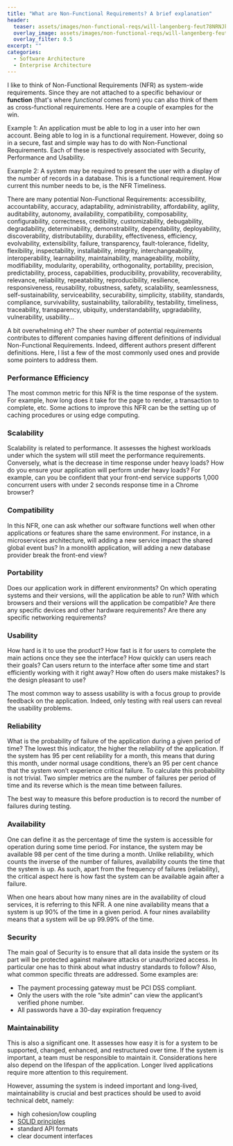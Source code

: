 ```yaml
---
title: "What are Non-Functional Requirements? A brief explanation"
header:
  teaser: assets/images/non-functional-reqs/will-langenberg-feut78NRNJk-unsplash.jpg
  overlay_image: assets/images/non-functional-reqs/will-langenberg-feut78NRNJk-unsplash.jpg
  overlay_filter: 0.5
excerpt: ""
categories:
  - Software Architecture
  - Enterprise Architecture
---
```



I like to think of Non-Functional Requirements (NFR) as system-wide requirements. Since they are not attached to a specific behaviour or **function** (that's where *functional* comes from) you can also think of them as cross-functional requirements. Here are a couple of examples for the win.

Example 1: An application must be able to log in a user into her own account. Being able to log in is a functional requirement. However, doing so in a secure, fast and simple way has to do with Non-Functional Requirements. Each of these is respectively associated with Security, Performance and Usability.  

Example 2: A system may be required to present the user with a display of the number of records in a database. This is a functional requirement. How current this number needs to be, is the NFR Timeliness.

There are many potential Non-Functional Requirements: accessibility, accountability, accuracy, adaptability, administrability, affordability, agility, auditability, autonomy, availability, compatibility, composability, configurability, correctness, credibility, customizability, debugability, degradability, determinability, demonstrability, dependability, deployability, discoverability, distributability, durability, effectiveness, efficiency, evolvability, extensibility, failure, transparency, fault-tolerance, fidelity, flexibility, inspectability, installability, integrity, interchangeability, interoperability, learnability, maintainability, manageability, mobility, modifiability, modularity, operability, orthogonality, portability, precision, predictability, process, capabilities, producibility, provability, recoverability, relevance, reliability, repeatability, reproducibility, resilience, responsiveness, reusability, robustness, safety, scalability, seamlessness, self-sustainability, serviceability, securability, simplicity, stability, standards, compliance, survivability, sustainability, tailorability, testability, timeliness, traceability, transparency, ubiquity, understandability, upgradability, vulnerability, usability…

A bit overwhelming eh? The sheer number of potential requirements contributes to different companies having different definitions of individual Non-Functional Requirements. Indeed, different authors present different definitions. Here, I list a few of the most commonly used ones and provide some pointers to address them.

### Performance Efficiency
The most common metric for this NFR is the time response of the system. For example, how long does it take for the page to render, a transaction to complete, etc.
Some actions to improve this NFR can be the setting up of caching procedures or using edge computing.

### Scalability
Scalability is related to performance. It assesses the highest workloads under which the system will still meet the performance requirements. Conversely, what is the decrease in time response under heavy loads?
How do you ensure your application will perform under heavy loads? 
For example, can you be confident that your front-end service supports 1,000 concurrent users with under 2 seconds response time in a Chrome browser?

### Compatibility 
In this NFR, one can ask whether our software functions well when other applications or features share the same environment. For instance, in a microservices architecture, will adding a new service impact the shared global event bus? In a monolith application, will adding a new database provider break the front-end view?

### Portability
Does our application work in different environments? On which operating systems and their versions, will the application be able to run? With which browsers and their versions will the application be compatible? Are there any specific devices and other hardware requirements? Are there any specific networking requirements?

### Usability
How hard is it to use the product? How fast is it for users to complete the main actions once they see the interface? How quickly can users reach their goals? Can users return to the interface after some time and start efficiently working with it right away? How often do users make mistakes? Is the design pleasant to use?

The most common way to assess usability is with a focus group to provide feedback on the application. Indeed, only testing with real users can reveal the usability problems.

### Reliability
What is the probability of failure of the application during a given period of time? The lowest this indicator, the higher the reliability of the application. If the system has 95 per cent reliability for a month, this means that during this month, under normal usage conditions, there’s an 95 per cent chance that the system won’t experience critical failure. To calculate this probability is not trivial. Two simpler metrics are the number of failures per period of time and its reverse which is the mean time between failures. 

The best way to measure this before production is to record the number of failures during testing.

### Availability
One can define it as the percentage of time the system is accessible for operation during some time period. For instance, the system may be available 98 per cent of the time during a month. Unlike reliability, which counts the inverse of the number of failures, availability counts the time that the system is up. As such, apart from the frequency of failures (reliability), the critical aspect here is how fast the system can be available again after a failure.

When one hears about how many nines are in the availability of cloud services, it is referring to this NFR. A one nine availability means that a system is up 90% of the time in a given period. A four nines availability means that a system will be up 99.99% of the time.

### Security
The main goal of Security is to ensure that all data inside the system or its part will be protected against malware attacks or unauthorized access. In particular one has to think about what industry standards to follow? Also, what common specific threats are addressed.
Some examples are:
  - The payment processing gateway must be PCI DSS compliant.
  - Only the users with the role “site admin” can view the applicant’s verified phone number.
  - All passwords have a 30-day expiration frequency

### Maintainability
This is also a significant one. It assesses how easy it is for a system to be supported, changed, enhanced, and restructured over time. If the system is important, a team must be responsible to maintain it. Considerations here also depend on the lifespan of the application. Longer lived applications require more attention to this requirement.

However, assuming the system is indeed important and long-lived, maintainability is crucial and best practices should be used to avoid technical debt, namely:
  - high cohesion/low coupling
  - [SOLID principles](https://en.wikipedia.org/wiki/SOLID)
  - standard API formats
  - clear document interfaces
